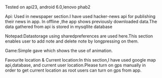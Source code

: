 Tested on api23, android 6.0,lenovo phab2

Api: Used in newspaper section.I have used hacker-news api for publishing their news in app. 
In offline ,the app shows previously downloaded data.The data gathered from api is stored in
mysqllite database


Notepad:Datastorage using sharedpreferences are used here.This section enables user to 
add note and delete note by longpressing on them.


Game:Simple gave which shows the use of animation.


Favourite location & Current location:In this section,I have used google map api,database,
and current user location.Please turn on gps manually in order to get current location 
as root users can turn on gps from app.
